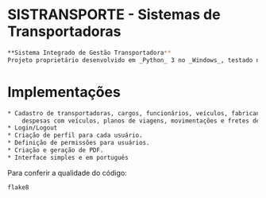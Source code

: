 # SISTRANSPORTE - Sistemas de Transportadoras
```bash
**Sistema Integrado de Gestão Transportadora**  
Projeto proprietário desenvolvido em _Python_ 3 no _Windows_, testado no GNU/_Linux_ e _Windows_.  
```
# Implementações

```bash
* Cadastro de transportadoras, cargos, funcionários, veículos, fabricante, contratantes, produtos, 
    despesas com veículos, planos de viagens, movimentações e fretes de serviços.
* Login/Logout
* Criação de perfil para cada usuário.
* Definição de permissões para usuários.
* Criação e geração de PDF.
* Interface simples e em português
```

Para conferir a qualidade do código:
```console
flake8
```

